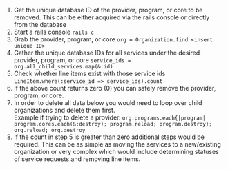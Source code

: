 1. Get the unique database ID of the provider, program, or core to be removed.  This can be either acquired via the rails console or directly from the database
2. Start a rails console `rails c`
3. Grab the provider, program, or core 
`org = Organization.find <insert unique ID>`
4. Gather the unique database IDs for all services under the desired provider, program, or core 
`service_ids = org.all_child_services.map(&:id)`
5. Check whether line items exist with those service ids 
`LineItem.where(:service_id => service_ids).count`
6. If the above count returns zero (0) you can safely remove the provider, program, or core.
7. In order to delete all data below you would need to loop over child organizations and delete them first.  
Example if trying to delete a provider.  `org.programs.each{|program| program.cores.each(&:destroy); program.reload; program.destroy}; org.reload; org.destroy`
8. If the count in step 5 is greater than zero additional steps would be required.  This can be as simple as moving the services to a new/existing organization or very complex which would include determining statuses of service requests and removing line items. 
